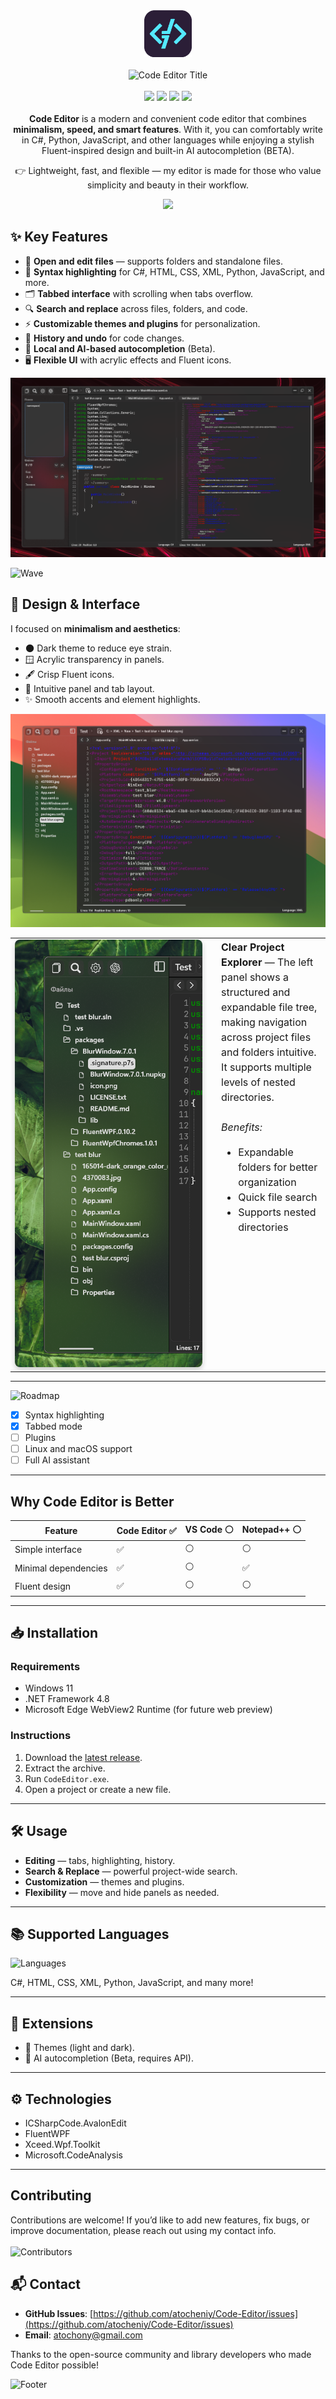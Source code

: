 <div align="center">
  <img src="Images/CodeEditor.png" alt="Logo" width="15%">
  <br>
  <br>
  <img src="https://capsule-render.vercel.app/api?type=rounded&color=0:1E1E2E,100:4B0082&height=80&section=header&text=Code%20Editor&fontColor=00FFEF&fontSize=45&animation=fadeIn" alt="Code Editor Title">
  <br>
  <br>
  <img src="https://img.shields.io/github/stars/atocheniy/Code-Editor?style=flat&color=yellow"> 
  <img src="https://img.shields.io/github/license/atocheniy/Code-Editor?style=flat&color=blue"> 
  <img src="https://img.shields.io/badge/.NET-4.8-purple"> 
  <img src="https://img.shields.io/badge/Platform-Windows-informational"> 
</div>

<br>

<div align="center">
  <strong>Code Editor</strong> is a modern and convenient code editor that combines <strong>minimalism, speed, and smart features</strong>.  
  With it, you can comfortably write in C#, Python, JavaScript, and other languages while enjoying a stylish Fluent-inspired design and built-in AI autocompletion (BETA).  
  
  👉 Lightweight, fast, and flexible — my editor is made for those who value simplicity and beauty in their workflow.  


   <img src="https://capsule-render.vercel.app/api?type=waving&color=0:1E1E2E,100:4B0082&height=100&section=footer">
</div>

## ✨ Key Features  

- 📂 **Open and edit files** — supports folders and standalone files.  
- 🎨 **Syntax highlighting** for C#, HTML, CSS, XML, Python, JavaScript, and more.  
- 🗂 **Tabbed interface** with scrolling when tabs overflow.  
- 🔍 **Search and replace** across files, folders, and code.  
- ⚡ **Customizable themes and plugins** for personalization.  
- 📜 **History and undo** for code changes.  
- 🤖 **Local and AI-based autocompletion** (Beta).  
- 🖥️ **Flexible UI** with acrylic effects and Fluent icons.  

![Main Interface](Images/img3.png)  

![Wave](https://capsule-render.vercel.app/api?type=waving&color=0:1E1E2E,100:4B0082&height=100&section=footer)

## 🎨 Design & Interface  

I focused on **minimalism and aesthetics**:  
- 🌑 Dark theme to reduce eye strain.  
- 🪟 Acrylic transparency in panels.  
- 🖋 Crisp Fluent icons.  
- 🎯 Intuitive panel and tab layout.  
- ✨ Smooth accents and element highlights.  

![Main Interface](Images/img2.png) 

<table>
  <tr>
    <td style="width: 300px; vertical-align: top; padding-right: 20px;">
      <img src="Images/img4.png" width="100%" style="border-radius: 8px; box-shadow: 0 4px 8px rgba(0,0,0,0.2);" />
    </td>
    <td style="vertical-align: top; padding-left: 10px; font-size: 16px; line-height: 1.5;">
      <strong>Clear Project Explorer</strong> — The left panel shows a structured and expandable file tree, making navigation across project files and folders intuitive. It supports multiple levels of nested directories. <br><br>
      <em>Benefits:</em>
      <ul>
        <li>Expandable folders for better organization</li>
        <li>Quick file search</li>
        <li>Supports nested directories</li>
      </ul>
    </td>
  </tr>
</table>

---

![Roadmap](https://img.shields.io/badge/🚀_Roadmap-informational?style=for-the-badge&logo=github&color=1E90FF)

- [x] Syntax highlighting  
- [x] Tabbed mode  
- [ ] Plugins  
- [ ] Linux and macOS support  
- [ ] Full AI assistant  

---

## Why Code Editor is Better  

| Feature               | Code Editor ✅ | VS Code ⚪ | Notepad++ ⚪ |
|-----------------------|----------------|------------|--------------|
| Simple interface      | ✅             | ⚪         | ⚪            |
| Minimal dependencies  | ✅             | ⚪         | ✅            |
| Fluent design         | ✅             | ⚪         | ⚪            |

---

## 📥 Installation  

### Requirements  
- Windows 11  
- .NET Framework 4.8  
- Microsoft Edge WebView2 Runtime (for future web preview)  

### Instructions  
1. Download the [latest release](https://github.com/atocheniy/Code-Editor/releases).  
2. Extract the archive.  
3. Run `CodeEditor.exe`.  
4. Open a project or create a new file.  

---

## 🛠 Usage  

- **Editing** — tabs, highlighting, history.  
- **Search & Replace** — powerful project-wide search.  
- **Customization** — themes and plugins.  
- **Flexibility** — move and hide panels as needed.  

---

## 📚 Supported Languages  
![Languages](https://img.shields.io/badge/💻_Languages-20+-success?style=for-the-badge&logo=visual-studio-code&color=228B22)

C#, HTML, CSS, XML, Python, JavaScript, and many more!  

---

## 🧩 Extensions  

- 🎨 Themes (light and dark).  
- 🤖 AI autocompletion (Beta, requires API).  

---

## ⚙️ Technologies  

- ICSharpCode.AvalonEdit  
- FluentWPF  
- Xceed.Wpf.Toolkit  
- Microsoft.CodeAnalysis  

---

## Contributing
Contributions are welcome! If you’d like to add new features, fix bugs, or improve documentation, please reach out using my contact info. <br><br>
![Contributors](https://contrib.rocks/image?repo=atocheniy/Code-Editor)

## 📬 Contact
- **GitHub Issues**: [https://github.com/atocheniy/Code-Editor/issues](https://github.com/atocheniy/Code-Editor/issues)  
- **Email**: atochony@gmail.com  

Thanks to the open-source community and library developers who made Code Editor possible!

![Footer](https://capsule-render.vercel.app/api?type=rect&color=gradient&height=30&section=footer)
